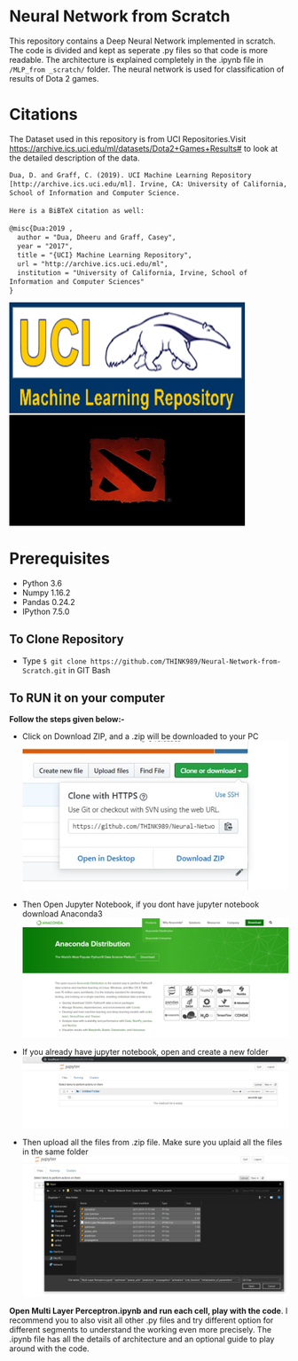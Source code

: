 # Neural Network from Scratch

This repository contains a Deep Neural Network implemented in scratch. The code is divided and kept as seperate .py files so that code 
is more readable. The architecture is explained completely in the .ipynb file in `/MLP_from _scratch/` folder. 
The neural network is used for classification of results of Dota 2 games.

# Citations

The Dataset used in this repository is from UCI Repositories.Visit https://archive.ics.uci.edu/ml/datasets/Dota2+Games+Results# to look 
at the detailed description of the data.
```
Dua, D. and Graff, C. (2019). UCI Machine Learning Repository [http://archive.ics.uci.edu/ml]. Irvine, CA: University of California, School of Information and Computer Science.

Here is a BiBTeX citation as well:

@misc{Dua:2019 ,
  author = "Dua, Dheeru and Graff, Casey",
  year = "2017",
  title = "{UCI} Machine Learning Repository",
  url = "http://archive.ics.uci.edu/ml",
  institution = "University of California, Irvine, School of Information and Computer Sciences" 
}
```
<img src="https://github.com/THINK989/Neural-Network-from-Scratch/blob/master/Images/logo.gif" height="200" width="425"/> <img src="https://github.com/THINK989/Neural-Network-from-Scratch/blob/master/Images/dota-2-logo.0.jpg" height="200" width="425"/>

# Prerequisites
- Python 3.6
- Numpy 1.16.2
- Pandas 0.24.2
- IPython 7.5.0

## To Clone Repository
- Type
  `$ git clone https://github.com/THINK989/Neural-Network-from-Scratch.git`
  in GIT Bash

## To RUN it on your computer

**Follow the steps given below:-**

- Click on Download ZIP, and a .zip will be downloaded to your PC
![Download ZIP](https://github.com/THINK989/Neural-Network-from-Scratch/blob/master/Images/download_zip.JPG)


- Then Open Jupyter Notebook, if you dont have jupyter notebook download Anaconda3
![Anaconda3 Python](https://github.com/THINK989/Neural-Network-from-Scratch/blob/master/Images/anaconda3.JPG)


- If you already have jupyter notebook, open and create a new folder
![new folder](https://github.com/THINK989/Neural-Network-from-Scratch/blob/master/Images/new_folder.JPG)


- Then upload all the files from .zip file. Make sure you uplaid all the files in the same folder
![upload](https://github.com/THINK989/Neural-Network-from-Scratch/blob/master/Images/upload.JPG)


**Open Multi Layer Perceptron.ipynb and run each cell, play with the code**. I recommend you to also visit all other .py files and try 
different option for different segments to understand the working even more precisely. The .ipynb file has all the details of architecture 
and an optional guide to play around with the code.




